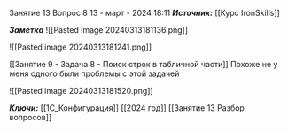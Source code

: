 
Занятие 13 Вопрос 8
 13 - март - 2024  18:11 
***Источник:***  [[Курс IronSkills]] 

***Заметка*** 
![[Pasted image 20240313181136.png]]

![[Pasted image 20240313181241.png]]

 [[Занятие 9 - Задача 8 - Поиск строк в табличной части]]
Похоже не у меня одного были проблемы с этой задачей

![[Pasted image 20240313181520.png]]

***Ключи:*** [[1С_Конфигурация]] [[2024 год]]  [[Занятие 13 Разбор вопросов]]